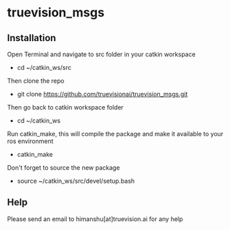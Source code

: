 # truevision_msgs

## Installation

Open Terminal and navigate to src folder in your catkin workspace
- cd ~/catkin_ws/src

Then clone the repo
- git clone https://github.com/truevisionai/truevision_msgs.git

Then go back to catkin workspace folder
- cd ~/catkin_ws 

Run catkin_make, this will compile the package and make it available to your ros environment
- catkin_make

Don't forget to source the new package
- source ~/catkin_ws/src/devel/setup.bash

## Help

Please send an email to himanshu[at]truevision.ai for any help